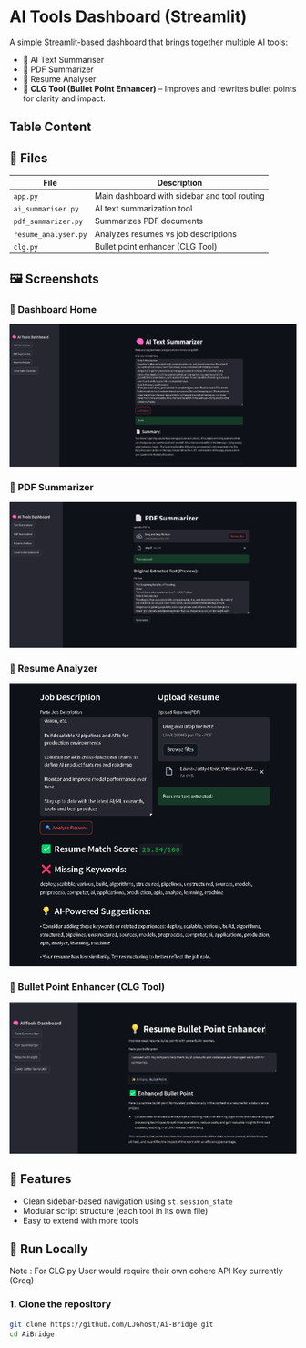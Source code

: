 # AI Tools Dashboard (Streamlit)

A simple Streamlit-based dashboard that brings together multiple AI tools:

- 📝 AI Text Summariser
- 📄 PDF Summarizer
- 📂 Resume Analyser
- 🧠 **CLG Tool (Bullet Point Enhancer)** – Improves and rewrites bullet points for clarity and impact.



## Table Content 

## 📁 Files

| File                | Description                                   |
|---------------------|-----------------------------------------------|
| `app.py`            | Main dashboard with sidebar and tool routing  |
| `ai_summariser.py`  | AI text summarization tool                    |
| `pdf_summarizer.py` | Summarizes PDF documents                      |
| `resume_analyser.py`| Analyzes resumes vs job descriptions          |
| `clg.py`            | Bullet point enhancer (CLG Tool)              |


## 🖼️ Screenshots

### 🔹 Dashboard Home
![Dashboard](assets/2.png)

### 🔹 PDF Summarizer
![PDF Summarizer](assets/1.png)

### 🔹 Resume Analyzer
![Resume Analyzer](assets/4.png)

### 🔹 Bullet Point Enhancer (CLG Tool)
![Bullet Enhancer](assets/3.png)




## 🔧 Features

- Clean sidebar-based navigation using `st.session_state`
- Modular script structure (each tool in its own file)
- Easy to extend with more tools

## 🚀 Run Locally



Note : For CLG.py User would require their own cohere API Key currently (Groq)

### 1. Clone the repository

```bash
git clone https://github.com/LJGhost/Ai-Bridge.git
cd AiBridge
